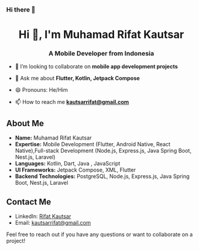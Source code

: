 ### Hi there 👋

<h1 align="center">Hi 👋, I'm Muhamad Rifat Kautsar</h1>
<h3 align="center">A Mobile Developer from Indonesia</h3>

- 👯 I’m looking to collaborate on **mobile app development projects**

- 💬 Ask me about **Flutter, Kotlin, Jetpack Compose**

- 😄 Pronouns: He/Him

- 📫 How to reach me **kautsarrifat@gmail.com**

## About Me

- **Name:** Muhamad Rifat Kautsar
- **Expertise:** Mobile Development (Flutter, Android Native, React Native),Full-stack Development (Node.js, Express.js, Java Spring Boot, Nest.js, Laravel)
- **Languages:** Kotlin, Dart, Java , JavaScript
- **UI Frameworks:** Jetpack Compose, XML, Flutter
- **Backend Technologies:** PostgreSQL, Node.js, Express.js, Java Spring Boot, Nest.js, Laravel

## Contact Me

- LinkedIn: [Rifat Kautsar](https://www.linkedin.com/in/rifat-kautsar-620130185/)
- Email: kautsarrifat@gmail.com

Feel free to reach out if you have any questions or want to collaborate on a project!


<!--
**rifatkautsar/rifatkautsar** is a ✨ _special_ ✨ repository because its `README.md` (this file) appears on your GitHub profile.

Here are some ideas to get you started:

- 🔭 I’m currently working on ...
- 🌱 I’m currently learning ...
- 👯 I’m looking to collaborate on ...
- 🤔 I’m looking for help with ...
- 💬 Ask me about ...
- 📫 How to reach me: ...
- 😄 Pronouns: ...
- ⚡ Fun fact: ...
-->
